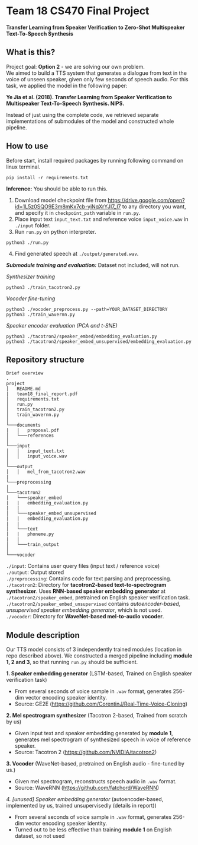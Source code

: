 # Team 18 CS470 Final Project

**Transfer Learning from Speaker Verification to Zero-Shot Multispeaker Text-To-Speech Synthesis**

## What is this?

Project goal: **Option 2** - we are solving our own problem.  
We aimed to build a TTS system that generates a dialogue from text in the voice of unseen speaker, given only few seconds of speech audio. For this task, we applied the model in the following paper:

**Ye Jia et al. (2018). Transfer Learning from Speaker Verification to Multispeaker Text-To-Speech Synthesis. NIPS.**  

Instead of just using the complete code, we retrieved separate implementations of submodules of the model and constructed whole pipeline.  

## How to use

Before start, install required packages by running following command on linux terminal.
```
pip install -r requirements.txt
```

**Inference:** You should be able to run this.

1. Download model checkpoint file from https://drive.google.com/open?id=1L5z0SQO9E3m8mKx7cb-yiNqXrYJI7_I7 to any directory you want, and specify it in ```checkpoint_path``` variable in ```run.py```.  
2. Place input text ```input_text.txt``` and reference voice ```input_voice.wav``` in ```./input``` folder.  
3. Run ```run.py``` on python interpreter.
```
python3 ./run.py
```  
4. Find generated speech at ```./output/generated.wav```.

***Submodule training and evaluation:*** Dataset not included, will not run.

*Synthesizer training*
```
python3 ./train_tacotron2.py
```  
*Vocoder fine-tuning*
```
python3 ./vocoder_preprocess.py --path=YOUR_DATASET_DIRECTORY
python3 ./train_wavernn.py
```  
*Speaker encoder evaluation (PCA and t-SNE)*
```
python3 ./tacotron2/speaker_embed/embedding_evaluation.py
python3 ./tacotron2/speaker_embed_unsupervised/embedding_evaluation.py
```

## Repository structure
```
Brief overview
.
project
│   README.md
|   team18_final_report.pdf
│   requirements.txt    
│   run.py    
│   train_tacotron2.py    
│   train_wavernn.py    
│   
└───documents
|   |   proposal.pdf
│   └───references
│   
└───input
│   │   input_text.txt
│   │   input_voice.wav
│   
└───output
│   │   mel_from_tacotron2.wav
|
└───preprocessing
│   
└───tacotron2
│   └───speaker_embed
|   |   embedding_evaluation.py
|   |
│   └───speaker_embed_unsupervised
|   |   embedding_evaluation.py
|   |
│   └───text
|   |   phoneme.py
|   |
│   └───train_output
│   
└───vocoder
```

```./input```: Contains user query files (input text / reference voice)  
```./output```: Output stored  
```./preprocessing```: Contains code for text parsing and preprocessing.  
```./tacotron2```: Directory for **tacotron2-based text-to-spectrogram synthesizer**. Uses **RNN-based speaker embedding generator** at ```./tacotron2/speaker_embed```, pretrained on English speaker verification task. ```./tacotron2/speaker_embed_unsupervised``` contains *autoencoder-based, unsupervised speaker embedding generator*, which is not used.  
```./vocoder```: Directory for **WaveNet-based mel-to-audio vocoder**.

## Module description

Our TTS model consists of 3 independently trained modules (location in repo described above). We constructed a merged pipeline including **module 1, 2 and 3**, so that running ```run.py``` should be sufficient.

**1. Speaker embedding generator** (LSTM-based, Trained on English speaker verification task)  
- From several seconds of voice sample in ```.wav``` format, generates 256-dim vector encoding speaker identity.  
- Source: GE2E (https://github.com/CorentinJ/Real-Time-Voice-Cloning)

**2. Mel spectrogram synthesizer** (Tacotron 2-based, Trained from scratch by us)  
- Given input text and speaker embedding generated by **module 1**, generates mel spectrogram of synthesized speech in voice of reference speaker.  
- Source: Tacotron 2 (https://github.com/NVIDIA/tacotron2)

**3. Vocoder** (WaveNet-based, pretrained on English audio - fine-tuned by us.)  
- Given mel spectrogram, reconstructs speech audio in ```.wav``` format.  
- Source: WaveRNN (https://github.com/fatchord/WaveRNN)

*4. [unused] Speaker embedding generator* (autoencoder-based, implemented by us, trained unsupervisedly (details in report))  
- From several seconds of voice sample in ```.wav``` format, generates 256-dim vector encoding speaker identity.  
- Turned out to be less effective than training **module 1** on English dataset, so not used  

